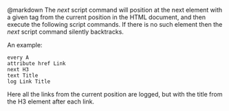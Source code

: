 @markdown
The *next* script command will position at the next element with a
	given tag from the current position in the HTML document, and then execute the
	following script commands.  If there is no such element then the *next*
	script command silently backtracks.

An example:

~~~
every A
attribute href Link
next H3
text Title
log Link Title
~~~

Here all the links from the current position are logged, but with the
	title from the H3 element after each link.
